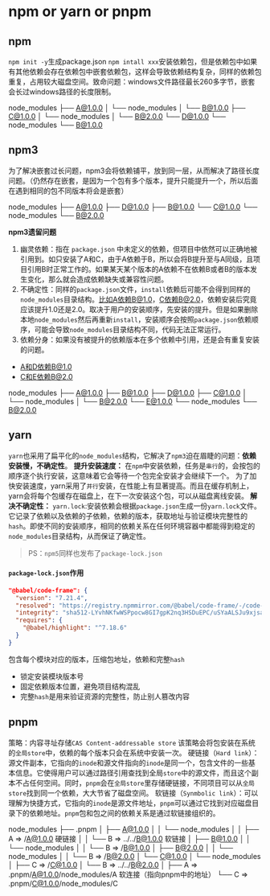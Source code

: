 # npm or yarn or pnpm

## npm
`npm init -y`生成package.json
`npm intall xxx`安装依赖包，但是依赖包中如果有其他依赖会存在依赖包中嵌套依赖包，这样会导致依赖结构复杂，同样的依赖包重复，占用较大磁盘空间。致命问题：windows文件路径最长260多字节，嵌套会长过windows路径的长度限制。

node_modules
├── A@1.0.0
│   └── node_modules
│       └── B@1.0.0
├── C@1.0.0
│   └── node_modules
│       └── B@2.0.0
└── D@1.0.0
    └── node_modules
        └── B@1.0.0

## npm3
为了解决嵌套过长问题，npm3会将依赖铺平，放到同一层，从而解决了路径长度问题。（仍然存在嵌套，是因为一个包有多个版本，提升只能提升一个，所以后面在遇到相同的包不同版本将会是嵌套）

node_modules
├── A@1.0.0
├── D@1.0.0
├── B@1.0.0
└── C@1.0.0
    └── node_modules
        └── B@2.0.0

**npm3遗留问题**
1. 幽灵依赖：指在 `package.json` 中未定义的依赖，但项目中依然可以正确地被引用到。如只安装了A和C，由于A依赖于B，所以会将B提升至与A同级，且项目引用B时正常工作的。如果某天某个版本的A依赖不在依赖B或者B的版本发生变化，那么就会造成依赖缺失或兼容性问题。
2. 不确定性：同样的`package.json`文件，`install`依赖后可能不会得到同样的`node_modules`目录结构。比如A依赖B@1.0，C依赖B@2.0，依赖安装后究竟应该提升1.0还是2.0。取决于用户的安装顺序，先安装的提升。但是如果删除本地`node_modules`然后再重新`install`，安装顺序会按照`package.json`依赖顺序，可能会导致`node_modules`目录结构不同，代码无法正常运行。
3. 依赖分身：如果没有被提升的依赖版本在多个依赖中引用，还是会有重复安装的问题。
- A和D依赖B@1.0
- C和E依赖B@2.0

node_modules
├── A@1.0.0
├── B@1.0.0
├── D@1.0.0
├── C@1.0.0
│   └── node_modules
│       └── B@2.0.0
└── E@1.0.0
    └── node_modules
        └── B@2.0.0

## yarn
`yarn`也采用了扁平化的`node_modules`结构，它解决了`npm3`迫在眉睫的问题：**依赖安装慢，不确定性**。
**提升安装速度：**
在`npm`中安装依赖，任务是`串行`的，会按包的顺序逐个执行安装，这意味着它会等待一个包完全安装才会继续下一个。
为了加快安装速度，yarn采用了`并行`安装，在性能上有显著提高。而且在缓存机制上，yarn会将每个包缓存在磁盘上，在下一次安装这个包，可以从磁盘离线安装。
**解决不确定性：**
`yarn.lock`:安装依赖会根据`package.json`生成一份`yarn.lock`文件。它记录了依赖以及依赖的子依赖，依赖的版本，获取地址与验证模块完整性的`hash`。即使不同的安装顺序，相同的依赖关系在任何环境容器中都能得到稳定的`node_modules`目录结构，从而保证了确定性。
> PS：`npm5`同样也发布了`package-lock.json`

#### `package-lock.json`作用
```json
"@babel/code-frame": {
  "version": "7.21.4",
  "resolved": "https://registry.npmmirror.com/@babel/code-frame/-/code-frame-7.21.4.tgz",
  "integrity": "sha512-LYvhNKfwWSPpocw8GI7gpK2nq3HSDuEPC/uSYaALSJu9xjsalaaYFOq0Pwt5KmVqwEbZlDu81aLXwBOmD/Fv9g==",
  "requires": {
    "@babel/highlight": "^7.18.6"
  }
}
```
包含每个模块对应的版本，压缩包地址，依赖和完整`hash`
- 锁定安装模块版本号
- 固定依赖版本位置，避免项目结构混乱
- 完整`hash`是用来验证资源的完整性，防止别人篡改内容

## pnpm
策略：内容寻址存储`CAS Content-addressable store`
该策略会将包安装在系统的`全局store`中，依赖的每个版本只会在系统中安装一次。
硬链接（`Hard link`）：源文件副本，它指向的`inode`和源文件指向的`inode`是同一个，包含文件的一些基本信息。它使得用户可以通过路径引用查找到全局`store`中的源文件，而且这个副本不占任何空间。同时，`pnpm`会在`全局store`里存储硬链接，不同项目可以从`全局store`找到同一个依赖，大大节省了磁盘空间。
软链接（`Synmbolic link`）：可以理解为快捷方式，它指向的`inode`是源文件地址，`pnpm`可以通过它找到对应磁盘目录下的依赖地址。`pnpm`包和包之间的依赖关系是通过软链接组织的。


node_modules
├── .pnpm
│   ├── A@1.0.0
│   │   └── node_modules
│   │       ├── A => <store>/A@1.0.0 硬链接
│   │       └── B => ../../B@1.0.0 软链接
│   ├── B@1.0.0
│   │   └── node_modules
│   │       └── B => <store>/B@1.0.0
│   ├── B@2.0.0
│   │   └── node_modules
│   │       └── B => <store>/B@2.0.0
│   └── C@1.0.0
│       └── node_modules
│           ├── C => <store>/C@1.0.0
│           └── B => ../../B@2.0.0
│
├── A => .pnpm/A@1.0.0/node_modules/A 软连接（指向pnpm中的地址）
└── C => .pnpm/C@1.0.0/node_modules/C